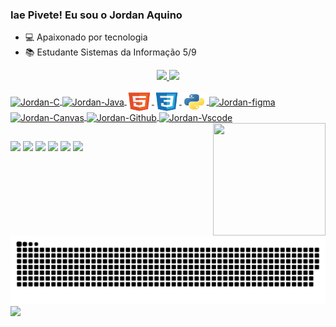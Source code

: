 ### Iae Pivete! Eu sou o Jordan Aquino


- 💻 Apaixonado por tecnologia
- 📚 Estudante Sistemas da Informação 5/9

<div align="center">
  <a href="https://github.com/JordS2">
  <img height="180em" src="https://github-readme-stats.vercel.app/api?username=JordS2&show_icons=true&theme=cobalt&include_all_commits=true&count_private=true"/>
  <img height="180em" src="https://github-readme-stats.vercel.app/api/top-langs/?username=JordS2&layout=compact&langs_count=7&theme=cobalt"/>
</div>
 
<div style="display: inline_block"><br>

  <img align="center" alt="Jordan-C" height="30" width="40" src="https://cdn.jsdelivr.net/gh/devicons/devicon/icons/c/c-original.svg" />
  <img align="center" alt="Jordan-Java" height="30" width="40" src="https://cdn.jsdelivr.net/gh/devicons/devicon/icons/java/java-original-wordmark.svg" />
  <img align="center" alt="Jordan-HTML" height="30" width="40" src="https://raw.githubusercontent.com/devicons/devicon/master/icons/html5/html5-original.svg">
  <img align="center" alt="Jordan-CSS" height="30" width="40" src="https://raw.githubusercontent.com/devicons/devicon/master/icons/css3/css3-original.svg">
  <img align="center" alt="Jordan-Python" height="30" width="40" src="https://raw.githubusercontent.com/devicons/devicon/master/icons/python/python-original.svg">
  <img align="center" alt="Jordan-figma" height="30" width="40" src="https://cdn.jsdelivr.net/gh/devicons/devicon/icons/figma/figma-original.svg" />
  <img align="center" alt="Jordan-Canvas" height="30" width="40" src="https://cdn.jsdelivr.net/gh/devicons/devicon/icons/canva/canva-original.svg" />
  <img align="center" alt="Jordan-Github" height="30" width="40" src="https://cdn.jsdelivr.net/gh/devicons/devicon/icons/github/github-original.svg" />
  <img align="center" alt="Jordan-Vscode" height="30" width="40" src="https://cdn.jsdelivr.net/gh/devicons/devicon/icons/vscode/vscode-original.svg" />
  <img align="right" alt-"Jordan-yoda" height="180" width="180" src="https://cdn.discordapp.com/attachments/835952012122128414/1053409979031355392/eu.gif"/>


  </div>
  
##

<div> 
  <a href="https://www.youtube.com/channel/UCB1dO1a4fRwpDrAWk2lOLCA" target="_blank"><img src="https://img.shields.io/badge/YouTube-FF0000?style=for-the-badge&logo=youtube&logoColor=white" target="_blank"></a>
  <a href="https://www.instagram.com/_jordanaquino/" target="_blank"><img src="https://img.shields.io/badge/-Instagram-%23E4405F?style=for-the-badge&logo=instagram&logoColor=white" target="_blank"></a>
 	<a href="https://www.twitch.tv/jrdns_" target="_blank"><img src="https://img.shields.io/badge/Twitch-9146FF?style=for-the-badge&logo=twitch&logoColor=white" target="_blank"></a>
 <a href="https://discord.gg/#8069" target="_blank"><img src="https://img.shields.io/badge/Discord-7289DA?style=for-the-badge&logo=discord&logoColor=white" target="_blank"></a> 
  <a href = "mailto:contato.jordanaquino@gmail.com"><img src="https://img.shields.io/badge/-Gmail-%23333?style=for-the-badge&logo=gmail&logoColor=white" target="_blank"></a>
  <a href="linkedin.com/in/jordan-aquino-903653214/" target="_blank"><img src="https://img.shields.io/badge/-LinkedIn-%230077B5?style=for-the-badge&logo=linkedin&logoColor=white" target="_blank"></a> 
  
  ![Snake animation](https://github.com/JordS2/JordS2/blob/output/github-contribution-grid-snake.svg)[![][black-shield]][black]

[black]: http://github.com/psf/black
[black-shield]: https://img.shields.io/badge/code%20style-black-black.svg?style=for-the-badge&labelColor=gray





  
</div>
